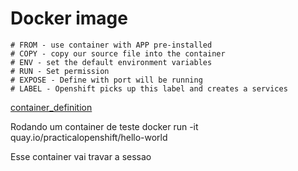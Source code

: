 # Docker image
```text
# FROM - use container with APP pre-installed
# COPY - copy our source file into the container
# ENV - set the default environment variables
# RUN - Set permission 
# EXPOSE - Define with port will be running
# LABEL - Openshift picks up this label and creates a services
```
[container_definition](/images/img_2.png)

Rodando um container de teste
docker run -it quay.io/practicalopenshift/hello-world

Esse container vai travar a sessao
